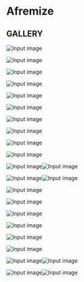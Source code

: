 # Afremize

## GALLERY

![Input image](https://github.com/afremize/afremize/blob/master/Gallery/Haus.jpg)

![Input image](https://github.com/afremize/afremize/blob/master/Gallery/Haus__out.png)

![Input image](https://github.com/afremize/afremize/blob/master/Gallery/Dorm.jpg)

![Input image](https://github.com/afremize/afremize/blob/master/Gallery/Dorm__out.png)

![Input image](https://github.com/afremize/afremize/blob/master/Gallery/Golden_autumn.jpg)

![Input image](https://github.com/afremize/afremize/blob/master/Gallery/Golden_autumn__out.png)

![Input image](https://github.com/afremize/afremize/blob/master/Gallery/Grass_in_Garden.jpg)

![Input image](https://github.com/afremize/afremize/blob/master/Gallery/Grass_in_Garden__out.png)

![Input image](https://github.com/afremize/afremize/blob/master/Gallery/Teufelssee.jpg)

![Input image](https://github.com/afremize/afremize/blob/master/Gallery/Teufelssee__out.png)

![Input image](https://github.com/afremize/afremize/blob/master/Gallery/Red_leaves.jpg)![Input image](https://github.com/afremize/afremize/blob/master/Gallery/Red_leaves__out.png)

![Input image](https://github.com/afremize/afremize/blob/master/Gallery/Evening_in_Brno.jpg)![Input image](https://github.com/afremize/afremize/blob/master/Gallery/Evening_in_Brno__out.jpg)

![Input image](https://github.com/afremize/afremize/blob/master/Gallery/Rain.jpg)

![Input image](https://github.com/afremize/afremize/blob/master/Gallery/Rain__out.png)

![Input image](https://github.com/afremize/afremize/blob/master/Gallery/In_a_Park.jpg)

![Input image](https://github.com/afremize/afremize/blob/master/Gallery/In_a_Park__out.png)

![Input image](https://github.com/afremize/afremize/blob/master/Gallery/Free_University.jpg)

![Input image](https://github.com/afremize/afremize/blob/master/Gallery/Free_University__out.png)

![Input image](https://github.com/afremize/afremize/blob/master/Gallery/Denisa.jpg)![Input image](https://github.com/afremize/afremize/blob/master/Gallery/Denisa__out.png)

![Input image](https://github.com/afremize/afremize/blob/master/Gallery/Waterfall.jpg)![Input image](https://github.com/afremize/afremize/blob/master/Gallery/Waterfall__out.png)
